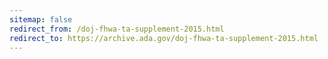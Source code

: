 ```yaml
---
sitemap: false 
redirect_from: /doj-fhwa-ta-supplement-2015.html 
redirect_to: https://archive.ada.gov/doj-fhwa-ta-supplement-2015.html 
---
```

